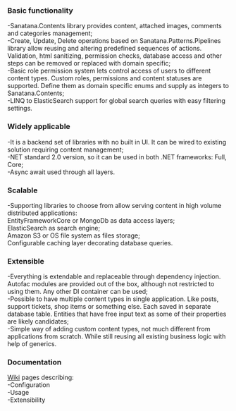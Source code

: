 ### Basic functionality
-Sanatana.Contents library provides content, attached images, comments and categories management;<br/>
-Create, Update, Delete operations based on Sanatana.Patterns.Pipelines library allow reusing and altering predefined sequences of actions. Validation, html sanitizing, permission checks, database access and other steps can be removed or replaced with domain specific;<br/>
-Basic role permission system lets control access of users to different content types. Custom roles, permissions and content statuses are supported. Define them as domain specific enums and supply as integers to Sanatana.Contents;<br/>
-LINQ to ElasticSearch support for global search queries with easy filtering settings.<br/>

### Widely applicable
-It is a backend set of libraries with no built in UI. It can be wired to existing solution requiring content management;<br/>
-NET standard 2.0 version, so it can be used in both .NET frameworks: Full, Core;<br/>
-Async await used through all layers.

### Scalable
-Supporting libraries to choose from allow serving content in high volume distributed applications:<br/>
EntityFrameworkCore or MongoDb as data access layers;<br/>
ElasticSearch as search engine;<br/>
Amazon S3 or OS file system as files storage;<br/>
Configurable caching layer decorating database queries.

### Extensible
-Everything is extendable and replaceable through dependency injection. Autofac modules are provided out of the box, although not restricted to using them. Any other DI container can be used;<br/>
-Possible to have multiple content types in single application. Like posts, support tickets, shop items or something else. Each saved in separate database table. Entities that have free input text as some of their properties are likely candidates;<br/>
-Simple way of adding custom content types, not much different from applications from scratch. While still reusing all existing business logic with help of generics.

### Documentation
[Wiki](https://github.com/RodionKulin/Sanatana.Contents/wiki) pages describing:<br/>
-Configuration<br/>
-Usage<br/>
-Extensibility